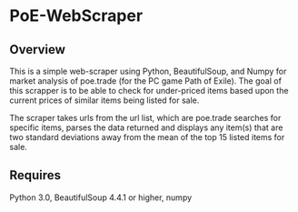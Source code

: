 # PoE-WebScraper

Overview
------------
This is a simple web-scraper using Python, BeautifulSoup, and Numpy for market analysis of poe.trade (for the PC game Path of Exile). The goal of this scrapper is to be able to check for under-priced items based upon the current prices of similar items being listed for sale. 

The scraper takes urls from the url list, which are poe.trade searches for specific items, parses the data returned and displays any item(s) that are two standard deviations away from the mean of the top 15 listed items for sale. 

Requires
-----------
Python 3.0, BeautifulSoup 4.4.1 or higher, numpy
